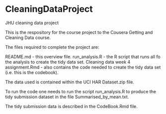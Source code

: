 # CleaningDataProject
JHU cleaning data project

This is the respository for the course project to the Cousera Getting and Cleaning Data course.

The files required to complete the project are:

README.md - this overview file.
run_analysis.R - the R script that runs all fo the analysis to create the tidy data set.
Cleaning data week 4 assignment.Rmd - also contains the code needed to create the tidy data set (i.e. this is the codebook).

The data used is contained within the UCI HAR Dataset.zip file.

To run the code one needs to run the script run_analysis.R to produce the tidy submission dataset in the file Summarised_by_mean.txt. 

The tidy submission data is described in the CodeBook.Rmd file.
